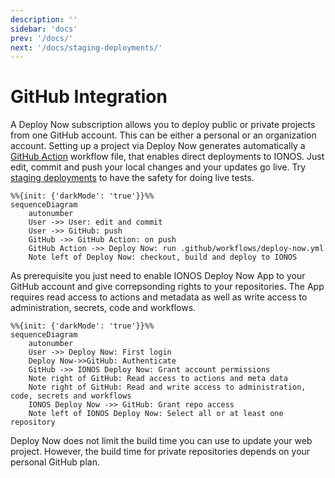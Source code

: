 ```yaml
---
description: ''
sidebar: 'docs'
prev: '/docs/'
next: '/docs/staging-deployments/'
---
```


# GitHub Integration

A Deploy Now subscription allows you to deploy public or private projects from one GitHub account. This can be either a personal or an organization account. Setting up a project via Deploy Now generates automatically a [GitHub Action](https://github.com/features/actions) workflow file, that enables direct deployments to IONOS. Just edit, commit and push your local changes and your updates go live. Try [staging deployments](/docs/staging-deployments/) to have the safety for doing live tests.

~~~mermaid
%%{init: {'darkMode': 'true'}}%%
sequenceDiagram
    autonumber
    User ->> User: edit and commit
    User ->> GitHub: push
    GitHub ->> GitHub Action: on push
    GitHub Action ->> Deploy Now: run .github/workflows/deploy-now.yml 
    Note left of Deploy Now: checkout, build and deploy to IONOS
~~~

<!-- ![Deploy Now git integration](/git-integration.svg) -->
As prerequisite you just need to enable IONOS Deploy Now App to your GitHub account and give correpsonding rights to your repositories. The App requires read access to actions and metadata as well as write access to administration, secrets, code and workflows.

~~~mermaid
%%{init: {'darkMode': 'true'}}%%
sequenceDiagram
    autonumber
    User ->> Deploy Now: First login
    Deploy Now->>GitHub: Authenticate
    GitHub ->> IONOS Deploy Now: Grant account permissions
    Note right of GitHub: Read access to actions and meta data
    Note right of GitHub: Read and write access to administration, code, secrets and workflows
    IONOS Deploy Now ->> GitHub: Grant repo access
    Note left of IONOS Deploy Now: Select all or at least one repository
~~~

<!-- ![IONOS Deploy Now App](/github-app.png) -->
Deploy Now does not limit the build time you can use to update your web project. However, the build time for private repositories depends on your personal GitHub plan.
